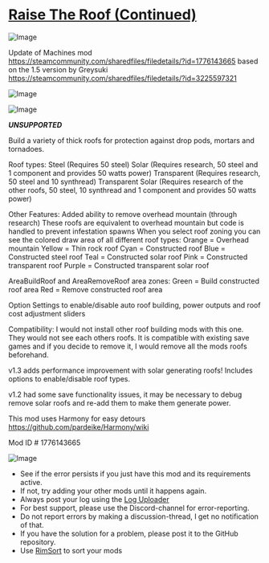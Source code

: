 # [Raise The Roof (Continued)]()

![Image](https://i.postimg.cc/1X4HT06h/Info.png)

Update of Machines mod https://steamcommunity.com/sharedfiles/filedetails/?id=1776143665
based on the 1.5 version by Greysuki https://steamcommunity.com/sharedfiles/filedetails/?id=3225597321

![Image](https://i.postimg.cc/8csH3dWV/Notice.png)
	
![Image](https://i.postimg.cc/hvhrw8xB/Original-Description.png)

***UNSUPPORTED***

Build a variety of thick roofs for protection against drop pods, mortars and tornadoes.

Roof types:
Steel (Requires 50 steel)
Solar (Requires research, 50 steel and 1 component and provides 50 watts power)
Transparent (Requires research, 50 steel and 10 synthread)
Transparent Solar (Requires research of the other roofs, 50 steel, 10 synthread and 1 component and provides 50 watts power)

Other Features:
Added ability to remove overhead mountain (through research)
These roofs are equivalent to overhead mountain but code is handled to prevent infestation spawns
When you select roof zoning you can see the colored draw area of all different roof types:
Orange = Overhead mountain
Yellow = Thin rock roof
Cyan = Constructed roof
Blue = Constructed steel roof
Teal = Constructed solar roof
Pink = Constructed transparent roof
Purple = Constructed transparent solar roof

AreaBuildRoof and AreaRemoveRoof area zones:
Green = Build constructed roof area
Red = Remove constructed roof area

Option Settings to enable/disable auto roof building, power outputs and roof cost adjustment sliders

Compatibility:
I would not install other roof building mods with this one. They would not see each others roofs.
It is compatible with existing save games and if you decide to remove it, I would remove all the mods roofs beforehand.

v1.3 adds performance improvement with solar generating roofs! Includes options to enable/disable roof types.

v1.2 had some save functionality issues, it may be necessary to debug remove solar roofs and re-add them to make them generate power.

This mod uses Harmony for easy detours
https://github.com/pardeike/Harmony/wiki

Mod ID # 1776143665

![Image](https://i.postimg.cc/x8qR7GH9/Reporting-Issues.png)



-  See if the error persists if you just have this mod and its requirements active.
-  If not, try adding your other mods until it happens again.
-  Always post your log using the [Log Uploader](https://steamcommunity.com/sharedfiles/filedetails/?id=2873415404)
-  For best support, please use the Discord-channel for error-reporting.
-  Do not report errors by making a discussion-thread, I get no notification of that.
-  If you have the solution for a problem, please post it to the GitHub repository.
-  Use [RimSort](https://github.com/RimSort/RimSort/releases/latest) to sort your mods


